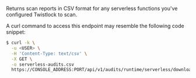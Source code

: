 Returns scan reports in CSV format for any serverless functions you've configured Twistlock to scan.

A curl command to access this endpoint may resemble the following code snippet:

```bash
$ curl -k \
  -u <USER> \
  -H 'Content-Type: text/csv' \
  -X GET \
  -o serverless-audits.csv
  https://CONSOLE_ADDRESS:PORT/api/v1/audits/runtime/serverless/download
```
